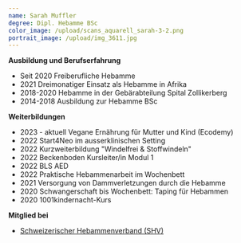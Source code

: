 ```yaml
---
name: Sarah Muffler
degree: Dipl. Hebamme BSc
color_image: /upload/scans_aquarell_sarah-3-2.png
portrait_image: /upload/img_3611.jpg
---
```

**Ausbildung und Berufserfahrung**

* Seit 2020 Freiberufliche Hebamme
* 2﻿021 Dreimonatiger Einsatz als Hebamme in Afrika
* 2018-2020 Hebamme in der Gebärabteilung Spital Zollikerberg
* 2014-2018 Ausbildung zur Hebamme BSc

**Weiterbildungen**

* 2023 - aktuell Vegane Ernährung für Mutter und Kind (Ecodemy)
* 2022 Start4Neo im ausserklinischen Setting
* 2022 Kurzweiterbildung "Windelfrei & Stoffwindeln"
* 2﻿022 Beckenboden Kursleiter/in Modul 1
* 2022 BLS AED
* 2﻿022 Praktische Hebammenarbeit im Wochenbett
* 2021 Versorgung von Dammverletzungen durch die Hebamme
* 2020 Schwangerschaft bis Wochenbett: Taping für Hebammen
* 2020 1001kindernacht-Kurs

**Mitglied bei**

* [Schweizerischer Hebammenverband (SHV)](https://www.hebamme.ch "https\://www.hebamme.ch")